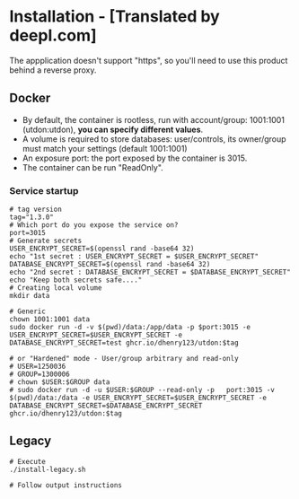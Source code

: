 # Installation - [Translated by deepl.com]

The appplication doesn't support "https", so you'll need to use this product behind a reverse proxy.

## Docker

- By default, the container is rootless, run with account/group: 1001:1001 (utdon:utdon), **you can specify different values**.
- A volume is required to store databases: user/controls, its owner/group must match your settings (default 1001:1001)
- An exposure port: the port exposed by the container is 3015.
- The container can be run "ReadOnly".

### Service startup

```
# tag version
tag="1.3.0"
# Which port do you expose the service on?
port=3015
# Generate secrets
USER_ENCRYPT_SECRET=$(openssl rand -base64 32)
echo "1st secret : USER_ENCRYPT_SECRET = $USER_ENCRYPT_SECRET"
DATABASE_ENCRYPT_SECRET=$(openssl rand -base64 32)
echo "2nd secret : DATABASE_ENCRYPT_SECRET = $DATABASE_ENCRYPT_SECRET"
echo "Keep both secrets safe...."
# Creating local volume
mkdir data

# Generic
chown 1001:1001 data
sudo docker run -d -v $(pwd)/data:/app/data -p $port:3015 -e USER_ENCRYPT_SECRET=$USER_ENCRYPT_SECRET -e DATABASE_ENCRYPT_SECRET=test ghcr.io/dhenry123/utdon:$tag

# or "Hardened" mode - User/group arbitrary and read-only
# USER=1250036
# GROUP=1300006
# chown $USER:$GROUP data
# sudo docker run -d -u $USER:$GROUP --read-only -p   port:3015 -v $(pwd)/data:/data -e USER_ENCRYPT_SECRET=$USER_ENCRYPT_SECRET -e DATABASE_ENCRYPT_SECRET=$DATABASE_ENCRYPT_SECRET ghcr.io/dhenry123/utdon:$tag

```

## Legacy

```shell
# Execute
./install-legacy.sh

# Follow output instructions

```
